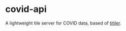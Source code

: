 # covid-api

A lightweight tile server for COVID data, based of [titiler](https://github.com/developmentseed/titiler).


